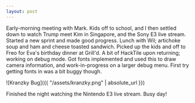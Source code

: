 ```yaml
---
layout: post
---
```


Early-morning meeting with Mark. Kids off to school, and I then settled down to
watch Trump meet Kim in Singapore, and the Sony E3 live stream. Started a new
sprint and made good progress. Lunch with Wil; artichoke soup and ham and cheese
toasted sandwich. Picked up the kids and off to Freo for Eva's birthday dinner
at Grill'd. A bit of HackTile upon returning; working on debug mode. Got fonts
implemented and used this to draw camera information, and work-in-progress on a
larger debug menu. First try getting fonts in was a bit buggy though.

![Kranzky Bug]({{ "/assets/kranzky.png" | absolute_url }})

Finished the night watching the Nintendo E3 live stream. Busy day!
